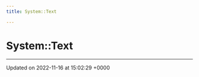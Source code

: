 ```yaml
---
title: System::Text

---
```


# System::Text








-------------------------------

Updated on 2022-11-16 at 15:02:29 +0000